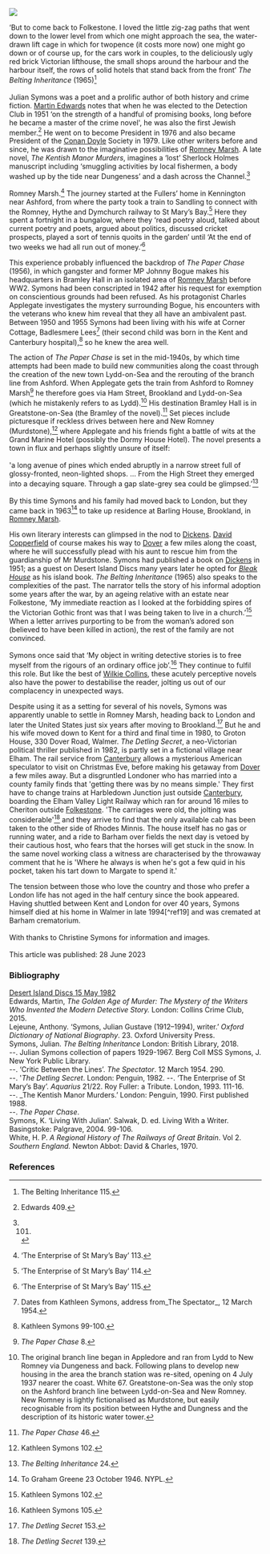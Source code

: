 <a href="https://juncture-digital.org"><img src="https://juncture-digital.org/images/ve-button.png"></a>
<param ve-config title="Julian Symons (1912-1994)" author="Professor Carolyn Oulton" layout="vtl" banner="https://upload.wikimedia.org/wikipedia/commons/0/08/Hafen_von_Folkestone.JPG">

<param ve-map center="Q866348" zoom="10">

<param ve-entity eid="Q375314" aliases="Folkestone">
<param ve-entity eid="Q7416410" aliases="Sandling">
<param ve-entity eid="Q5646437" aliases="Ham Street">
<param ve-entity eid="Q2177760" aliases="Badlesmere Lees">
<param ve-entity eid="Q2551894" aliases="Walmer">
<param ve-entity eid="Q6390913" aliases="Kennington">
<param ve-entity eid="Q1836548" aliases="Barham">
<param ve-entity eid="5091980" aliases="Cheriton">

<!-- Historical map layers -->
<param ve-map-layer active allmaps allmaps-id="e2c6c2d2160a2c8b" title="Kent Road Map">

‘But to come back to Folkestone. I loved the little zig-zag paths that went down to the lower level from which one might approach the sea, the water-drawn lift cage in which for twopence (it costs more now) one might go down or of course up, for the cars work in couples, to the deliciously ugly red brick Victorian lifthouse, the small shops around the harbour and the harbour itself, the rows of solid hotels that stand back from the front’ 
_The Belting Inheritance_ (1965)[^ref1]
<br><br>
Julian Symons was a poet and a prolific author of both history and crime fiction. [Martin Edwards](/21c/21c-edwards-sepulchre-street) notes that when he was elected to the Detection Club in 1951 ‘on the strength of a handful of promising books, long before he became a master of the crime novel', he was also the first Jewish member.[^ref2]  He went on to become President in 1976 and also became President of the [Conan Doyle](/19c/19c-conan-doyle) Society in 1979. Like other writers before and since, he was drawn to the imaginative possibilities of [Romney Marsh](/landscape/romney-writers). A late novel, _The Kentish Manor Murders_, imagines a ‘lost’ Sherlock Holmes manuscript including ‘smuggling activities by local fishermen, a body washed up by the tide near Dungeness’ and a dash across the Channel.[^ref3] 
<param ve-image url="https://upload.wikimedia.org/wikipedia/commons/thumb/e/e0/Folkestone%2C_Leas_Cliff_Funicular_railway%2C_tracks_and_lifts.jpg/1280px-Folkestone%2C_Leas_Cliff_Funicular_railway%2C_tracks_and_lifts.jpg" label="Leas Cliff, Funicular Railway" attribution="Paul Bissegger, via Wikimedia Commons" license="CC BY-SA 4.0">
<param ve-map center="Q375314" zoom="12>

Like Holmes, Symons spent much of his life in London. But he enjoyed time in Kent as early as 1938, when he spent a formative holiday with the poet Roy Fuller and his wife. They initially considered St Margaret’s Bay, before opting for the area of [Romney Marsh](/placesqz/romney-overview).[^ref4]  The journey started at the Fullers’ home in Kennington near Ashford, from where the party took a train to Sandling to connect with the Romney, Hythe and Dymchurch railway to St Mary’s Bay.[^ref5]  Here they spent a fortnight in a bungalow, where they ‘read poetry aloud, talked about current poetry and poets, argued about politics, discussed cricket prospects, played a sort of tennis quoits in the garden’ until ‘At the end of two weeks we had all run out of money.’[^ref6]  
<param ve-image url="https://upload.wikimedia.org/wikipedia/commons/7/7e/St_Mary%27s_Bay%2C_Dec_2020_01.jpg" label="St Mary's Bay" attribution="Poliphilo, via Wikimedia Commons" attribution="CC0">
<param ve-map center="Q7416410" zoom="12">

This experience probably influenced the backdrop of _The Paper Chase_ (1956), in which gangster and former MP Johnny Bogue makes his headquarters in Bramley Hall in an isolated area of [Romney Marsh](/placesqz/romney-overview) before WW2. Symons had been conscripted in 1942 after his request for exemption on conscientious grounds had been refused. As his protagonist Charles Applegate investigates the mystery surrounding Bogue, his encounters with the veterans who knew him reveal that they all have an ambivalent past. Between 1950 and 1955 Symons had been living with his wife at Corner Cottage, Badlesmere Lees[^ref7]  (their second child was born in the Kent and Canterbury hospital),[^ref8]  so he knew the area well. 

The action of _The Paper Chase_ is set in the mid-1940s, by which time attempts had been made to build new communities along the coast through the creation of the new town Lydd-on-Sea and the rerouting of the branch line from Ashford. When Applegate gets the train from Ashford to Romney Marsh[^ref9]  he therefore  goes via Ham Street, Brookland and Lydd-on-Sea (which he mistakenly refers to as Lydd).[^ref10]  His destination Bramley Hall is in Greatstone-on-Sea (the Bramley of the novel).[^ref11]  Set pieces include picturesque if reckless drives between here and New Romney (Murdstone),[^ref12]  where Applegate and his friends fight a battle of wits at the Grand Marine Hotel (possibly the Dormy House Hotel). The novel presents a town in flux and perhaps slightly unsure of itself:
<br><br>
'a long avenue of pines which ended abruptly in a narrow street full of glossy-fronted, neon-lighted shops. … From the High Street they emerged into a decaying square. Through a gap slate-grey sea could be glimpsed.’[^ref13]
<br><br>
By this time Symons and his family had moved back to London, but they came back in 1963[^ref14]  to take up residence at Barling House, Brookland, in [Romney Marsh](/placesqz/romney-overview).
<param ve-image url="https://upload.wikimedia.org/wikipedia/commons/c/c7/Romney_Sands%2C_Greatstone_on_Sea_-_geograph.org.uk_-_445370.jpg" label="Romney Sands, Greatsone on Sea" attribution="Simon Carey" license="CC BY-SA 2.0">

His own literary interests can glimpsed in the nod to [Dickens](/dickens). [David Copperfield](/dickens/david-copperfield-curated-walk) of course makes his way to [Dover](/19c/19c-dover/) a few miles along the coast, where he will successfully plead with his aunt to rescue him from the guardianship of Mr Murdstone. Symons had published a book on [Dickens](/dickens) in 1951; as a guest on Desert Island Discs many years later he opted for [_Bleak House_](/dickens/bleak-house-deal) as his island book.
_The Belting Inheritance_ (1965) also speaks to the complexities of the past. The narrator tells the story of his informal adoption some years after the war, by an ageing relative with an estate near Folkestone, ‘My immediate reaction as I looked at the forbidding spires of the Victorian Gothic front was that I was being taken to live in a church.’[^ref15]  When a letter arrives purporting to be from the woman’s adored son (believed to have been killed in action), the rest of the family are not convinced.
<br><br>
Symons once said that ‘My object in writing detective stories is to free myself from the rigours of an ordinary office job’.[^ref16]  They continue to fulfil this role. But like the best of [Wilkie Collins](/19c/19c-collins-biography), these acutely perceptive novels also have the power to destabilise the reader, jolting us out of our complacency in unexpected ways.
<param ve-map center="Q375314" zoom="12">

Despite using it as a setting for several of his novels, Symons was apparently unable to settle in Romney Marsh, heading back to London and later the United States just six years after moving to Brookland.[^ref17]  But he and his wife moved down to Kent for a third and final time in 1980, to Groton House, 330 Dover Road, Walmer.  _The Detling Secret_, a neo-Victorian political thriller published in 1982, is partly set in a fictional village near Elham. The rail service from [Canterbury](/19c/19c-canterbury/) allows a mysterious American speculator to visit on Christmas Eve, before making his getaway from [Dover](/19c/19c-dover/) a few miles away. But a disgruntled Londoner who has married into a county family finds that 'getting there was by no means simple.' They first have to change trains at Harbledown Junction just outside [Canterbury](/19c/19c-canterbury/), boarding the Elham Valley Light Railway which ran for around 16 miles to Cheriton outside [Folkestone](/19c/19c-folkestone/). 'The carriages were old, the jolting was considerable'[^ref18] and they arrive to find that the only available cab has been taken to the other side of Rhodes Minnis. The house itself has no gas or running water, and a ride to Barham over fields the next day is vetoed by their cautious host, who fears that the horses will get stuck in the snow. In the same novel working class a witness are characterised by the throwaway comment that he is 'Where he always is when he's got a few quid in his pocket, taken his tart down to Margate to spend it.'
<param ve-map center="5091980" zoom="12">

The tension between those who love the country and those who prefer a London life has not aged in the half century since the book appeared. Having shuttled between Kent and London for over 40 years, Symons himself died at his home in Walmer in late 1994[^ref19] and was cremated at Barham crematorium.
<br><br>
With thanks to Christine Symons for information and images.
<br><br>
This article was published: 28 June 2023
<param ve-map center="Q1836548" zoom="12">

### Bibliography
[Desert Island Discs 15 May 1982](https://www.bbc.co.uk/sounds/play/p009mkqf)  
Edwards, Martin, _The Golden Age of Murder: The Mystery of the Writers Who Invented the Modern Detective Story._ London: Collins Crime Club, 2015.  
Lejeune, Anthony. ‘Symons, Julian Gustave (1912–1994), writer.’ _Oxford Dictionary of National Biography_.  23. Oxford University Press.   
Symons, Julian. _The Belting Inheritance_ London: British Library, 2018.  
--. Julian Symons collection of papers 1929-1967. Berg Coll MSS Symons, J. New York Public Library.   
--. ‘Critic Between the Lines’. _The Spectator_. 12 March 1954. 290.   
--. '_The Detling Secret_. London: Penguin, 1982.
--. ‘The Enterprise of St Mary’s Bay’. _Aquarius_ 21/22. Roy Fuller: a Tribute. London, 1993. 111-16.   
--. _The Kentish Manor Murders.’ London: Penguin, 1990. First published 1988.   
--. _The Paper Chase_.   
Symons, K. ‘Living With Julian’. Salwak, D. ed. Living With a Writer. Basingstoke: Palgrave, 2004. 99-106.   
White, H. P. _A Regional History of The Railways of Great Britain_. Vol 2. _Southern England._ Newton Abbot: David & Charles, 1970.   

### References

[^ref1]: The Belting Inheritance 115.
[^ref2]: Edwards 409.
[^ref3]: 101.
[^ref4]: ‘The Enterprise of St Mary’s Bay’ 113.
[^ref5]: ‘The Enterprise of St Mary’s Bay’ 114.
[^ref6]: ‘The Enterprise of St Mary’s Bay’ 115.
[^ref7]: Dates from Kathleen Symons, address from_The Spectator_, 12 March 1954.
[^ref8]: Kathleen Symons 99-100.
[^ref9]: _The Paper Chase_ 8.
[^ref10]: The original branch line began in Appledore and ran from Lydd to New Romney via Dungeness and back. Following plans to develop new housing in the area the branch station was re-sited, opening on 4 July 1937 nearer the coast. White 67. Greatstone-on-Sea was the only stop on the Ashford branch line between Lydd-on-Sea and New Romney. 
  New Romney is lightly fictionalised as Murdstone, but easily recognisable from its position between Hythe and Dungness and the description of its historic water tower.
[^ref11]:  _The Paper Chase_ 46.
[^ref12]:  Kathleen Symons 102.
[^ref13]:  _The Belting Inheritance_ 24.
[^ref14]:  To Graham Greene 23 October 1946. NYPL.
[^ref15]:  Kathleen Symons 102.
[^ref16]:  Kathleen Symons 105.
[^ref17]: _The Detling Secret_ 153.
[^ref18]:  _The Detling Secret_ 139.
